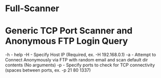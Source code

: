 # Full-Scanner
# Generic TCP Port Scanner and Anonymous FTP Login Query

-h - help
-H - Specify Host IP (Required, ex. -H 192.168.0.1)
-a - Attempt to Connect Anonymously via FTP with random email and scan default dir contents (No arguments)
-p - Specify ports to check for TCP connectivity (spaces between ports, ex. -p 21 80 1337)
